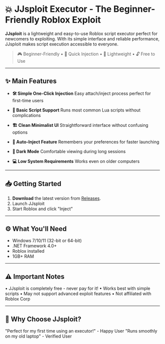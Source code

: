 # 💥 JJsploit Executor - The Beginner-Friendly Roblox Exploit

**JJsploit** is a lightweight and easy-to-use Roblox script executor perfect for newcomers to exploiting. With its simple interface and reliable performance, JJsploit makes script execution accessible to everyone.

> 🎮 Beginner-Friendly • 🚀 Quick Injection • 💾 Lightweight • 🔓 Free to Use

---

## ✨ Main Features

- **🛠️ Simple One-Click Injection**
  Easy attach/inject process perfect for first-time users

- **📜 Basic Script Support**
  Runs most common Lua scripts without complications

- **🏗️ Clean Minimalist UI**
  Straightforward interface without confusing options

- **🔄 Auto-Inject Feature**
  Remembers your preferences for faster launching

- **🌙 Dark Mode**
  Comfortable viewing during long sessions

- **💻 Low System Requirements**
  Works even on older computers

---

## 📥 Getting Started

1. **Download** the latest version from [Releases](../../releases). 
2. Launch JJsploit
3. Start Roblox and click "Inject"

---

## ⚙️ What You'll Need

- Windows 7/10/11 (32-bit or 64-bit)
- .NET Framework 4.0+
- Roblox installed
- 1GB+ RAM

---

## ⚠️ Important Notes

• JJsploit is completely free - never pay for it!
• Works best with simple scripts
• May not support advanced exploit features
• Not affiliated with Roblox Corp

---

## 🌟 Why Choose JJsploit?

"Perfect for my first time using an executor!" - Happy User
"Runs smoothly on my old laptop" - Verified User
